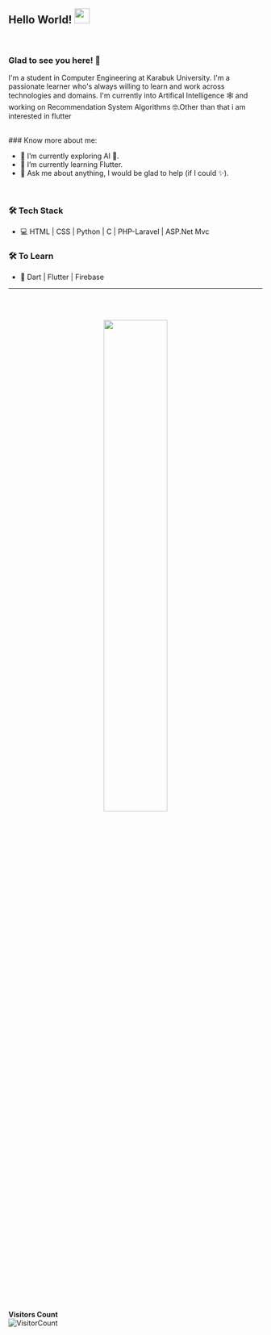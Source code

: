 
## Hello World! <img src="https://raw.githubusercontent.com/syedareehaquasar/syedareehaquasar/master/gifs/Hi.gif" width="30px"></h2>
<br />



### Glad to see you here! 🤩 &nbsp;
I'm a  student  in Computer Engineering at Karabuk University. I'm a passionate learner who's always willing to learn and work across technologies and domains. I'm currently into Artifical Intelligence 🕸️ and working on Recommendation System Algorithms 🤓.Other than that i am interested in flutter

<br />
### Know more about me:

- 🔭 I’m currently exploring AI 🚀.
- 🌱 I’m currently learning Flutter.
- 💬 Ask me about anything, I would be glad to help (if I could ✨).

<br>

<h3>🛠 Tech Stack</h3>



- 💻 HTML | CSS | Python | C | PHP-Laravel | ASP.Net Mvc   

<h3>🛠 To Learn</h3>

- 🔧 Dart | Flutter | Firebase

<hr>

<br/><br/>


<p align="center"><img width="50%" src="https://github-readme-stats.vercel.app/api?username=gamzegurcan&show_icons=true" /></p>




**Visitors Count**  
![VisitorCount](https://profile-counter.glitch.me/{gamzegurcan}/count.svg)



